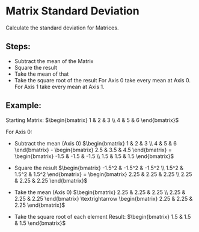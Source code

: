 # Matrix Standard Deviation
Calculate the standard deviation for Matrices.

## Steps:
- Subtract the mean of the Matrix
- Square the result
- Take the mean of that
- Take the square root of the result
For Axis 0 take every mean at Axis 0.
For Axis 1 take every mean at Axis 1.

## Example:
Starting Matrix: $\begin{bmatrix} 1 & 2 & 3 \\ 4 & 5 & 6 \end{bmatrix}$

For Axis 0:
- Subtract the mean (Axis 0)
$\begin{bmatrix} 1 & 2 & 3 \\ 4 & 5 & 6 \end{bmatrix} - \begin{bmatrix} 2.5 & 3.5 & 4.5 \end{bmatrix} = \begin{bmatrix} -1.5 & -1.5 & -1.5 \\ 1.5 & 1.5 & 1.5 \end{bmatrix}$
- Square the result
$\begin{bmatrix} -1.5^2 & -1.5^2 & -1.5^2 \\ 1.5^2 & 1.5^2 & 1.5^2 \end{bmatrix} = \begin{bmatrix} 2.25 & 2.25 & 2.25 \\ 2.25 & 2.25 & 2.25 \end{bmatrix}$
- Take the mean (Axis 0)
$\begin{bmatrix} 2.25 & 2.25 & 2.25 \\ 2.25 & 2.25 & 2.25 \end{bmatrix} \textrightarrow \begin{bmatrix} 2.25 & 2.25 & 2.25 \end{bmatrix}$

- Take the square root of each element
Result: $\begin{bmatrix} 1.5 & 1.5 & 1.5 \end{bmatrix}$
